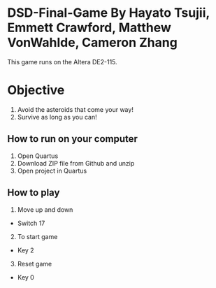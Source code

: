# DSD-Final-Game By Hayato Tsujii, Emmett Crawford, Matthew VonWahlde, Cameron Zhang

This game runs on the Altera DE2-115.

# Objective
1. Avoid the asteroids that come your way!
2. Survive as long as you can!


## How to run on your computer 
1. Open Quartus
2. Download ZIP file from Github and unzip
3. Open project in Quartus
   

## How to play
1. Move up and down
  - Switch 17 
2. To start game
  - Key 2
3. Reset game 
  - Key 0


